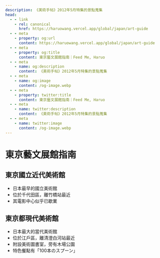 ```yaml
---
description: 《美術手帖》2012年5月特集的景點蒐集
head:
  - - link
    - rel: canonical
      href: https://haruowang.vercel.app/global/japan/art-guide
  - - meta
    - property: og:url
      content: https://haruowang.vercel.app/global/japan/art-guide
  - - meta
    - property: og:title
      content: 東京藝文展館指南｜Feed Me, Haruo
  - - meta
    - name: og:description
      content: 《美術手帖》2012年5月特集的景點蒐集
  - - meta
    - name: og:image
      content: /og-image.webp
  - - meta
    - property: twitter:title
      content: 東京藝文展館指南｜Feed Me, Haruo
  - - meta
    - name: twitter:description
      content: 《美術手帖》2012年5月特集的景點蒐集
  - - meta
    - name: twitter:image
      content: /og-image.webp
---
```


# 東京藝文展館指南

<p><Badge type="info" text="🌱 Seedlings" /></P>

## 東京國立近代美術館 
- 日本最早的國立美術館
- 位於千代田區，離竹橋站最近
- 其電影中心似乎已歇業

## 東京都現代美術館
- 日本最大的當代美術館
- 位於江戶區，離清澄白河站最近
- 附設美術圖書室，旁有木場公園
- 特色餐點有「100本のスプーン」